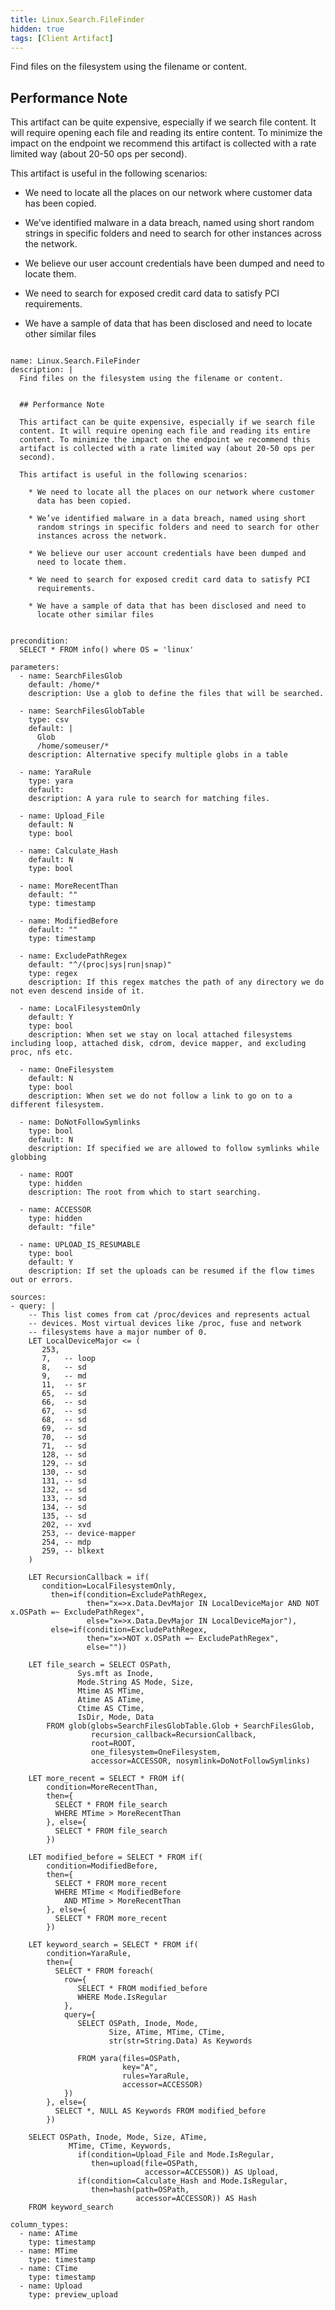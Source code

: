 ```yaml
---
title: Linux.Search.FileFinder
hidden: true
tags: [Client Artifact]
---
```


Find files on the filesystem using the filename or content.


## Performance Note

This artifact can be quite expensive, especially if we search file
content. It will require opening each file and reading its entire
content. To minimize the impact on the endpoint we recommend this
artifact is collected with a rate limited way (about 20-50 ops per
second).

This artifact is useful in the following scenarios:

  * We need to locate all the places on our network where customer
    data has been copied.

  * We’ve identified malware in a data breach, named using short
    random strings in specific folders and need to search for other
    instances across the network.

  * We believe our user account credentials have been dumped and
    need to locate them.

  * We need to search for exposed credit card data to satisfy PCI
    requirements.

  * We have a sample of data that has been disclosed and need to
    locate other similar files


<pre><code class="language-yaml">
name: Linux.Search.FileFinder
description: |
  Find files on the filesystem using the filename or content.


  ## Performance Note

  This artifact can be quite expensive, especially if we search file
  content. It will require opening each file and reading its entire
  content. To minimize the impact on the endpoint we recommend this
  artifact is collected with a rate limited way (about 20-50 ops per
  second).

  This artifact is useful in the following scenarios:

    * We need to locate all the places on our network where customer
      data has been copied.

    * We’ve identified malware in a data breach, named using short
      random strings in specific folders and need to search for other
      instances across the network.

    * We believe our user account credentials have been dumped and
      need to locate them.

    * We need to search for exposed credit card data to satisfy PCI
      requirements.

    * We have a sample of data that has been disclosed and need to
      locate other similar files


precondition:
  SELECT * FROM info() where OS = 'linux'

parameters:
  - name: SearchFilesGlob
    default: /home/*
    description: Use a glob to define the files that will be searched.

  - name: SearchFilesGlobTable
    type: csv
    default: |
      Glob
      /home/someuser/*
    description: Alternative specify multiple globs in a table

  - name: YaraRule
    type: yara
    default:
    description: A yara rule to search for matching files.

  - name: Upload_File
    default: N
    type: bool

  - name: Calculate_Hash
    default: N
    type: bool

  - name: MoreRecentThan
    default: ""
    type: timestamp

  - name: ModifiedBefore
    default: ""
    type: timestamp

  - name: ExcludePathRegex
    default: "^/(proc|sys|run|snap)"
    type: regex
    description: If this regex matches the path of any directory we do not even descend inside of it.

  - name: LocalFilesystemOnly
    default: Y
    type: bool
    description: When set we stay on local attached filesystems including loop, attached disk, cdrom, device mapper, and excluding proc, nfs etc.

  - name: OneFilesystem
    default: N
    type: bool
    description: When set we do not follow a link to go on to a different filesystem.

  - name: DoNotFollowSymlinks
    type: bool
    default: N
    description: If specified we are allowed to follow symlinks while globbing

  - name: ROOT
    type: hidden
    description: The root from which to start searching.

  - name: ACCESSOR
    type: hidden
    default: "file"

  - name: UPLOAD_IS_RESUMABLE
    type: bool
    default: Y
    description: If set the uploads can be resumed if the flow times out or errors.

sources:
- query: |
    -- This list comes from cat /proc/devices and represents actual
    -- devices. Most virtual devices like /proc, fuse and network
    -- filesystems have a major number of 0.
    LET LocalDeviceMajor &lt;= (
       253,
       7,   -- loop
       8,   -- sd
       9,   -- md
       11,  -- sr
       65,  -- sd
       66,  -- sd
       67,  -- sd
       68,  -- sd
       69,  -- sd
       70,  -- sd
       71,  -- sd
       128, -- sd
       129, -- sd
       130, -- sd
       131, -- sd
       132, -- sd
       133, -- sd
       134, -- sd
       135, -- sd
       202, -- xvd
       253, -- device-mapper
       254, -- mdp
       259, -- blkext
    )

    LET RecursionCallback = if(
       condition=LocalFilesystemOnly,
         then=if(condition=ExcludePathRegex,
                 then="x=&gt;x.Data.DevMajor IN LocalDeviceMajor AND NOT x.OSPath =~ ExcludePathRegex",
                 else="x=&gt;x.Data.DevMajor IN LocalDeviceMajor"),
         else=if(condition=ExcludePathRegex,
                 then="x=&gt;NOT x.OSPath =~ ExcludePathRegex",
                 else=""))

    LET file_search = SELECT OSPath,
               Sys.mft as Inode,
               Mode.String AS Mode, Size,
               Mtime AS MTime,
               Atime AS ATime,
               Ctime AS CTime,
               IsDir, Mode, Data
        FROM glob(globs=SearchFilesGlobTable.Glob + SearchFilesGlob,
                  recursion_callback=RecursionCallback,
                  root=ROOT,
                  one_filesystem=OneFilesystem,
                  accessor=ACCESSOR, nosymlink=DoNotFollowSymlinks)

    LET more_recent = SELECT * FROM if(
        condition=MoreRecentThan,
        then={
          SELECT * FROM file_search
          WHERE MTime &gt; MoreRecentThan
        }, else={
          SELECT * FROM file_search
        })

    LET modified_before = SELECT * FROM if(
        condition=ModifiedBefore,
        then={
          SELECT * FROM more_recent
          WHERE MTime &lt; ModifiedBefore
            AND MTime &gt; MoreRecentThan
        }, else={
          SELECT * FROM more_recent
        })

    LET keyword_search = SELECT * FROM if(
        condition=YaraRule,
        then={
          SELECT * FROM foreach(
            row={
               SELECT * FROM modified_before
               WHERE Mode.IsRegular
            },
            query={
               SELECT OSPath, Inode, Mode,
                      Size, ATime, MTime, CTime,
                      str(str=String.Data) As Keywords

               FROM yara(files=OSPath,
                         key="A",
                         rules=YaraRule,
                         accessor=ACCESSOR)
            })
        }, else={
          SELECT *, NULL AS Keywords FROM modified_before
        })

    SELECT OSPath, Inode, Mode, Size, ATime,
             MTime, CTime, Keywords,
               if(condition=Upload_File and Mode.IsRegular,
                  then=upload(file=OSPath,
                              accessor=ACCESSOR)) AS Upload,
               if(condition=Calculate_Hash and Mode.IsRegular,
                  then=hash(path=OSPath,
                            accessor=ACCESSOR)) AS Hash
    FROM keyword_search

column_types:
  - name: ATime
    type: timestamp
  - name: MTime
    type: timestamp
  - name: CTime
    type: timestamp
  - name: Upload
    type: preview_upload

</code></pre>

